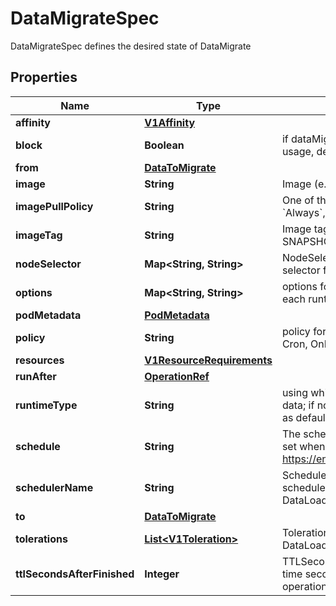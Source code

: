 

# DataMigrateSpec

DataMigrateSpec defines the desired state of DataMigrate
## Properties

Name | Type | Description | Notes
------------ | ------------- | ------------- | -------------
**affinity** | [**V1Affinity**](V1Affinity.md) |  |  [optional]
**block** | **Boolean** | if dataMigrate blocked dataset usage, default is false |  [optional]
**from** | [**DataToMigrate**](DataToMigrate.md) |  | 
**image** | **String** | Image (e.g. alluxio/alluxio) |  [optional]
**imagePullPolicy** | **String** | One of the three policies: &#x60;Always&#x60;, &#x60;IfNotPresent&#x60;, &#x60;Never&#x60; |  [optional]
**imageTag** | **String** | Image tag (e.g. 2.3.0-SNAPSHOT) |  [optional]
**nodeSelector** | **Map&lt;String, String&gt;** | NodeSelector defiens node selector for DataLoad pod |  [optional]
**options** | **Map&lt;String, String&gt;** | options for migrate, different for each runtime |  [optional]
**podMetadata** | [**PodMetadata**](PodMetadata.md) |  |  [optional]
**policy** | **String** | policy for migrate, including Once, Cron, OnEvent |  [optional]
**resources** | [**V1ResourceRequirements**](V1ResourceRequirements.md) |  |  [optional]
**runAfter** | [**OperationRef**](OperationRef.md) |  |  [optional]
**runtimeType** | **String** | using which runtime to migrate data; if none, take dataset runtime as default |  [optional]
**schedule** | **String** | The schedule in Cron format, only set when policy is cron, see https://en.wikipedia.org/wiki/Cron. |  [optional]
**schedulerName** | **String** | SchedulerName sets the scheduler to be used for DataLoad pod |  [optional]
**to** | [**DataToMigrate**](DataToMigrate.md) |  | 
**tolerations** | [**List&lt;V1Toleration&gt;**](V1Toleration.md) | Tolerations defines tolerations for DataLoad pod |  [optional]
**ttlSecondsAfterFinished** | **Integer** | TTLSecondsAfterFinished is the time second to clean up data operations after finished or failed |  [optional]



